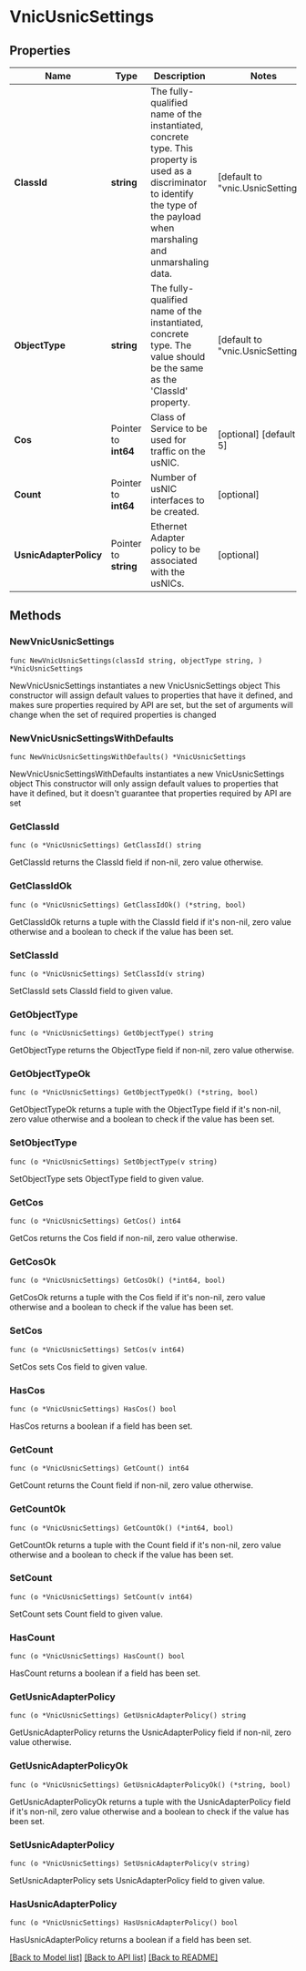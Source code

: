 # VnicUsnicSettings

## Properties

Name | Type | Description | Notes
------------ | ------------- | ------------- | -------------
**ClassId** | **string** | The fully-qualified name of the instantiated, concrete type. This property is used as a discriminator to identify the type of the payload when marshaling and unmarshaling data. | [default to "vnic.UsnicSettings"]
**ObjectType** | **string** | The fully-qualified name of the instantiated, concrete type. The value should be the same as the &#39;ClassId&#39; property. | [default to "vnic.UsnicSettings"]
**Cos** | Pointer to **int64** | Class of Service to be used for traffic on the usNIC. | [optional] [default to 5]
**Count** | Pointer to **int64** | Number of usNIC interfaces to be created. | [optional] 
**UsnicAdapterPolicy** | Pointer to **string** | Ethernet Adapter policy to be associated with the usNICs. | [optional] 

## Methods

### NewVnicUsnicSettings

`func NewVnicUsnicSettings(classId string, objectType string, ) *VnicUsnicSettings`

NewVnicUsnicSettings instantiates a new VnicUsnicSettings object
This constructor will assign default values to properties that have it defined,
and makes sure properties required by API are set, but the set of arguments
will change when the set of required properties is changed

### NewVnicUsnicSettingsWithDefaults

`func NewVnicUsnicSettingsWithDefaults() *VnicUsnicSettings`

NewVnicUsnicSettingsWithDefaults instantiates a new VnicUsnicSettings object
This constructor will only assign default values to properties that have it defined,
but it doesn't guarantee that properties required by API are set

### GetClassId

`func (o *VnicUsnicSettings) GetClassId() string`

GetClassId returns the ClassId field if non-nil, zero value otherwise.

### GetClassIdOk

`func (o *VnicUsnicSettings) GetClassIdOk() (*string, bool)`

GetClassIdOk returns a tuple with the ClassId field if it's non-nil, zero value otherwise
and a boolean to check if the value has been set.

### SetClassId

`func (o *VnicUsnicSettings) SetClassId(v string)`

SetClassId sets ClassId field to given value.


### GetObjectType

`func (o *VnicUsnicSettings) GetObjectType() string`

GetObjectType returns the ObjectType field if non-nil, zero value otherwise.

### GetObjectTypeOk

`func (o *VnicUsnicSettings) GetObjectTypeOk() (*string, bool)`

GetObjectTypeOk returns a tuple with the ObjectType field if it's non-nil, zero value otherwise
and a boolean to check if the value has been set.

### SetObjectType

`func (o *VnicUsnicSettings) SetObjectType(v string)`

SetObjectType sets ObjectType field to given value.


### GetCos

`func (o *VnicUsnicSettings) GetCos() int64`

GetCos returns the Cos field if non-nil, zero value otherwise.

### GetCosOk

`func (o *VnicUsnicSettings) GetCosOk() (*int64, bool)`

GetCosOk returns a tuple with the Cos field if it's non-nil, zero value otherwise
and a boolean to check if the value has been set.

### SetCos

`func (o *VnicUsnicSettings) SetCos(v int64)`

SetCos sets Cos field to given value.

### HasCos

`func (o *VnicUsnicSettings) HasCos() bool`

HasCos returns a boolean if a field has been set.

### GetCount

`func (o *VnicUsnicSettings) GetCount() int64`

GetCount returns the Count field if non-nil, zero value otherwise.

### GetCountOk

`func (o *VnicUsnicSettings) GetCountOk() (*int64, bool)`

GetCountOk returns a tuple with the Count field if it's non-nil, zero value otherwise
and a boolean to check if the value has been set.

### SetCount

`func (o *VnicUsnicSettings) SetCount(v int64)`

SetCount sets Count field to given value.

### HasCount

`func (o *VnicUsnicSettings) HasCount() bool`

HasCount returns a boolean if a field has been set.

### GetUsnicAdapterPolicy

`func (o *VnicUsnicSettings) GetUsnicAdapterPolicy() string`

GetUsnicAdapterPolicy returns the UsnicAdapterPolicy field if non-nil, zero value otherwise.

### GetUsnicAdapterPolicyOk

`func (o *VnicUsnicSettings) GetUsnicAdapterPolicyOk() (*string, bool)`

GetUsnicAdapterPolicyOk returns a tuple with the UsnicAdapterPolicy field if it's non-nil, zero value otherwise
and a boolean to check if the value has been set.

### SetUsnicAdapterPolicy

`func (o *VnicUsnicSettings) SetUsnicAdapterPolicy(v string)`

SetUsnicAdapterPolicy sets UsnicAdapterPolicy field to given value.

### HasUsnicAdapterPolicy

`func (o *VnicUsnicSettings) HasUsnicAdapterPolicy() bool`

HasUsnicAdapterPolicy returns a boolean if a field has been set.


[[Back to Model list]](../README.md#documentation-for-models) [[Back to API list]](../README.md#documentation-for-api-endpoints) [[Back to README]](../README.md)


